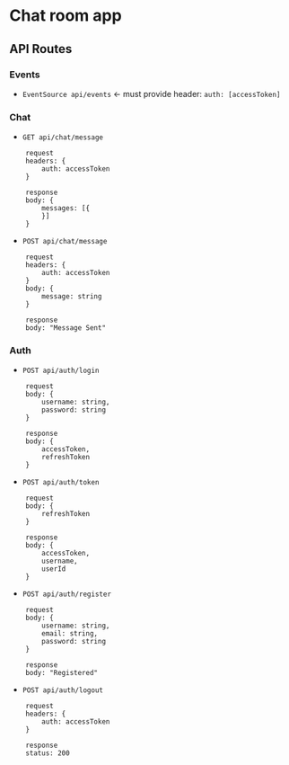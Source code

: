 # Chat room app

## API Routes

### Events

- `EventSource api/events` <- must provide header: `auth: [accessToken]`

### Chat

- `GET api/chat/message`

```
    request
    headers: {
        auth: accessToken
    }

    response
    body: {
        messages: [{
        }]
    }
```

- `POST api/chat/message`

```
    request
    headers: {
        auth: accessToken
    }
    body: {
        message: string
    }

    response
    body: "Message Sent"
```

### Auth

- `POST api/auth/login`

```
    request
    body: {
        username: string,
        password: string
    }

    response
    body: {
        accessToken,
        refreshToken
    }
```

- `POST api/auth/token`

```
    request
    body: {
        refreshToken
    }

    response
    body: {
        accessToken,
        username,
        userId
    }
```

- `POST api/auth/register`

```
    request
    body: {
        username: string,
        email: string,
        password: string
    }

    response
    body: "Registered"
```

- `POST api/auth/logout`

```
    request
    headers: {
        auth: accessToken
    }

    response
    status: 200
```
